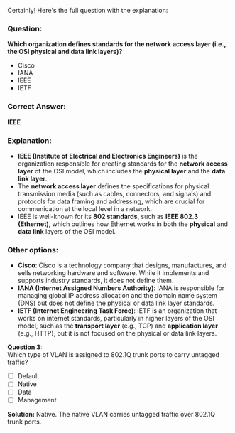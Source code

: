Certainly! Here's the full question with the explanation:

### Question:

**Which organization defines standards for the network access layer (i.e., the OSI physical and data link layers)?**

- Cisco
- IANA
- IEEE
- IETF

### Correct Answer:

**IEEE**

### Explanation:

- **IEEE (Institute of Electrical and Electronics Engineers)** is the organization responsible for creating standards for the **network access layer** of the OSI model, which includes the **physical layer** and the **data link layer**.
- The **network access layer** defines the specifications for physical transmission media (such as cables, connectors, and signals) and protocols for data framing and addressing, which are crucial for communication at the local level in a network.
- IEEE is well-known for its **802 standards**, such as **IEEE 802.3 (Ethernet)**, which outlines how Ethernet works in both the **physical** and **data link** layers of the OSI model.

### Other options:

- **Cisco**: Cisco is a technology company that designs, manufactures, and sells networking hardware and software. While it implements and supports industry standards, it does not define them.
- **IANA (Internet Assigned Numbers Authority)**: IANA is responsible for managing global IP address allocation and the domain name system (DNS) but does not define the physical or data link layer standards.
- **IETF (Internet Engineering Task Force)**: IETF is an organization that works on internet standards, particularly in higher layers of the OSI model, such as the **transport layer** (e.g., TCP) and **application layer** (e.g., HTTP), but it is not focused on the physical or data link layers.

**Question 3:**  
Which type of VLAN is assigned to 802.1Q trunk ports to carry untagged traffic?

- [ ]  Default
- [ ]  Native
- [ ]  Data
- [ ]  Management

**Solution:** Native. The native VLAN carries untagged traffic over 802.1Q trunk ports.